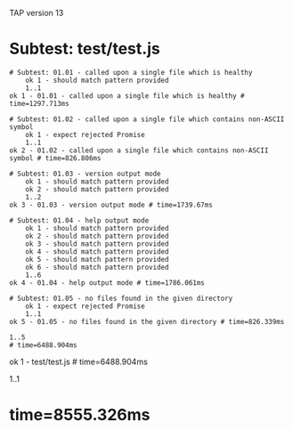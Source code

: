TAP version 13
# Subtest: test/test.js
    # Subtest: 01.01 - called upon a single file which is healthy
        ok 1 - should match pattern provided
        1..1
    ok 1 - 01.01 - called upon a single file which is healthy # time=1297.713ms
    
    # Subtest: 01.02 - called upon a single file which contains non-ASCII symbol
        ok 1 - expect rejected Promise
        1..1
    ok 2 - 01.02 - called upon a single file which contains non-ASCII symbol # time=826.806ms
    
    # Subtest: 01.03 - version output mode
        ok 1 - should match pattern provided
        ok 2 - should match pattern provided
        1..2
    ok 3 - 01.03 - version output mode # time=1739.67ms
    
    # Subtest: 01.04 - help output mode
        ok 1 - should match pattern provided
        ok 2 - should match pattern provided
        ok 3 - should match pattern provided
        ok 4 - should match pattern provided
        ok 5 - should match pattern provided
        ok 6 - should match pattern provided
        1..6
    ok 4 - 01.04 - help output mode # time=1786.061ms
    
    # Subtest: 01.05 - no files found in the given directory
        ok 1 - expect rejected Promise
        1..1
    ok 5 - 01.05 - no files found in the given directory # time=826.339ms
    
    1..5
    # time=6488.904ms
ok 1 - test/test.js # time=6488.904ms

1..1
# time=8555.326ms
